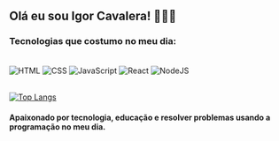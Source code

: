 ## Olá eu sou Igor Cavalera! 👊🙇‍♂️

### Tecnologias que costumo no meu dia: 
<div style="display: inline_block"></br>
    <img align="center" alt="HTML" src="https://img.shields.io/badge/HTML5-E34F26?style=for-the-badge&logo=html5&logoColor=white">
    <img align="center" alt="CSS" src="https://img.shields.io/badge/CSS3-1572B6?style=for-the-badge&logo=css3&logoColor=white)">
    <img align="center" alt="JavaScript" src="https://img.shields.io/badge/JavaScript-323330?style=for-the-badge&logo=javascript&logoColor=F7DF1E">
    <img align="center" alt="React" src="https://img.shields.io/badge/React-20232A?style=for-the-badge&logo=react&logoColor=61DAFB)">
    <img align="center" alt="NodeJS" src="https://img.shields.io/badge/Node.js-43853D?style=for-the-badge&logo=node.js&logoColor=white">

</div> </br>


[![Top Langs](https://github-readme-stats.vercel.app/api/top-langs/?username=Igor-Cavalera&layout=compact)](https://github.com/anuraghazra/github-readme-stats)

#### Apaixonado por tecnologia, educação e resolver problemas usando a programação no meu dia.

